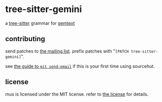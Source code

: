 # tree-sitter-gemini
a [tree-sitter](https://tree-sitter.github.io/tree-sitter/) grammar for [gemtext](https://gemini.circumlunar.space/docs/specification.gmi)

## contributing
send patches to [the mailing list](https://lists.sr.ht/~sfr/public-inbox). prefix patches with "`[PATCH tree-sitter-gemini]`".

see [the guide to `git send-email`](https://git-send-email.io) if this is your first time using sourcehut.

## license
mus is licensed under the MIT license. refer to [the license](LICENSE) for details.
